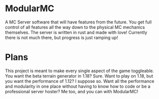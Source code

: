 # ModularMC
A MC Server software that will have features from the future. You get full control of all features all the way down to the physical MC mechanics themselves. The server is written in rust and made with love! Currently there is not much there, but progress is just ramping up!

# Plans
This project is meant to make every single aspect of the game toggleable. You want the beta terrain generator in 1.18? Sure. Want to play on 1.18, but you want the performance of 1.12? I suppose so. Want all the performance and modularity in one place without having to know how to code or be a professional server hoster? Me too, and you can with ModularMC!
